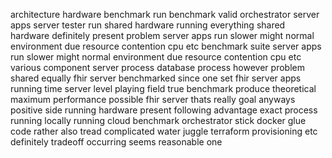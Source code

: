 architecture hardware benchmark run benchmark valid orchestrator server apps server tester run shared hardware running everything shared hardware definitely present problem server apps run slower might normal environment due resource contention cpu etc benchmark suite server apps run slower might normal environment due resource contention cpu etc various component server process database process however problem shared equally fhir server benchmarked since one set fhir server apps running time server level playing field true benchmark produce theoretical maximum performance possible fhir server thats really goal anyways positive side running hardware present following advantage exact process running locally running cloud benchmark orchestrator stick docker glue code rather also tread complicated water juggle terraform provisioning etc definitely tradeoff occurring seems reasonable one